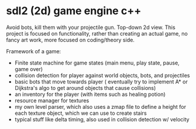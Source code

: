 # sdl2 (2d) game engine c++

Avoid bots, kill them with your projectile gun. Top-down 2d view.
This project is focused on functionality, rather than creating an actual game, no fancy art work, more focused on coding/theory side.

Framework of a game:
- Finite state machine for game states (main menu, play state, pause, game over)
- collision detection for player against world objects, bots, and projectiles
- basic bots that move towards player ( eventually try to implement A* or Dijkstra's algo to get around objects that cause collisions)
- an inventory for the player (with items such as healing potion)
- resource manager for textures
- my own level parser, which also uses a zmap file to define a height for each texture object, which we can use to create stairs
- typical stuff like delta timing, also used in collision detection w/ velocity
